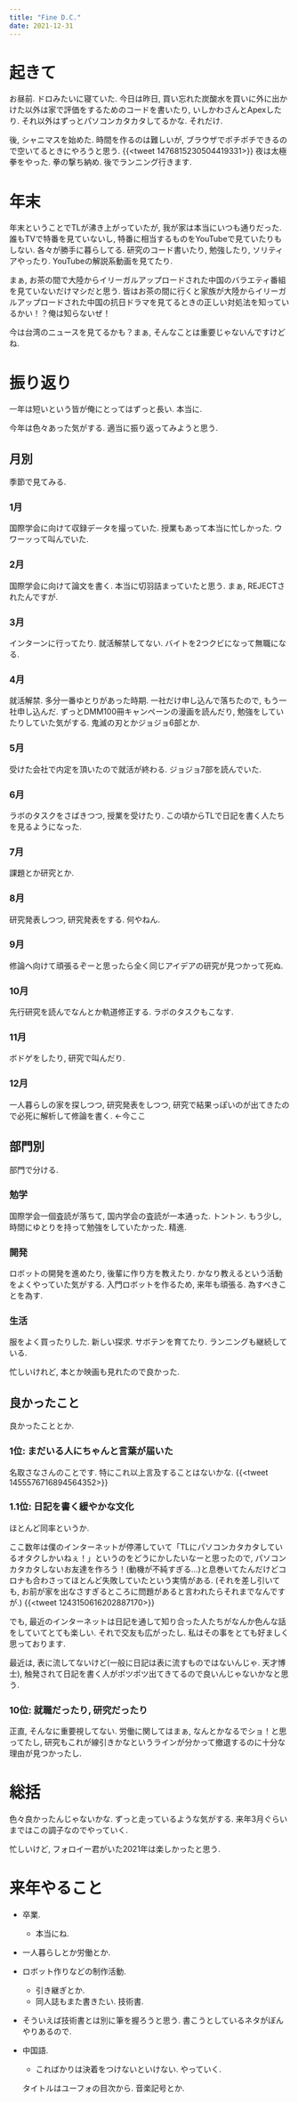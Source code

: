 ```yaml
---
title: "Fine D.C."
date: 2021-12-31
---
```


# 起きて
お昼前. ドロみたいに寝ていた. 今日は昨日, 買い忘れた炭酸水を買いに外に出かけた以外は家で評価をするためのコードを書いたり, いしかわさんとApexしたり. それ以外はずっとパソコンカタカタしてるかな. それだけ.

後, シャニマスを始めた. 時間を作るのは難しいが, ブラウザでポチポチできるので空いてるときにやろうと思う.
{{<tweet 1476815230504419331>}}
夜は太極拳をやった. 拳の撃ち納め. 後でランニング行きます.

# 年末
年末ということでTLが沸き上がっていたが, 我が家は本当にいつも通りだった. 誰もTVで特番を見ていないし, 特番に相当するものをYouTubeで見ていたりもしない. 各々が勝手に暮らしてる. 研究のコード書いたり, 勉強したり, ソリティアやったり. YouTubeの解説系動画を見てたり.

まぁ, お茶の間で大陸からイリーガルアップロードされた中国のバラエティ番組を見ていないだけマシだと思う. 皆はお茶の間に行くと家族が大陸からイリーガルアップロードされた中国の抗日ドラマを見てるときの正しい対処法を知っているかい！？俺は知らないぜ！

今は台湾のニュースを見てるかも？まぁ, そんなことは重要じゃないんですけどね.

# 振り返り
一年は短いという皆が俺にとってはずっと長い. 本当に.

今年は色々あった気がする. 適当に振り返ってみようと思う.

## 月別
季節で見てみる.
### 1月
国際学会に向けて収録データを撮っていた. 授業もあって本当に忙しかった. ウワーッって叫んでいた.

### 2月
国際学会に向けて論文を書く. 本当に切羽詰まっていたと思う. まぁ, REJECTされたんですが.

### 3月
インターンに行ってたり. 就活解禁してない. バイトを2つクビになって無職になる.

### 4月
就活解禁. 多分一番ゆとりがあった時期. 一社だけ申し込んで落ちたので, もう一社申し込んだ. ずっとDMM100冊キャンペーンの漫画を読んだり, 勉強をしていたりしていた気がする.
鬼滅の刃とかジョジョ6部とか.
### 5月
受けた会社で内定を頂いたので就活が終わる. ジョジョ7部を読んでいた.

### 6月
ラボのタスクをさばきつつ, 授業を受けたり. この頃からTLで日記を書く人たちを見るようになった.

### 7月
課題とか研究とか.

### 8月
研究発表しつつ, 研究発表をする. 何やねん.

### 9月
修論へ向けて頑張るぞーと思ったら全く同じアイデアの研究が見つかって死ぬ.

### 10月
先行研究を読んでなんとか軌道修正する. ラボのタスクもこなす.

### 11月
ボドゲをしたり, 研究で叫んだり.

### 12月
一人暮らしの家を探しつつ, 研究発表をしつつ, 研究で結果っぽいのが出てきたので必死に解析して修論を書く. ←今ここ

## 部門別
部門で分ける.

### 勉学
国際学会一個査読が落ちて, 国内学会の査読が一本通った. トントン.
もう少し, 時間にゆとりを持って勉強をしていたかった. 精進.
### 開発
ロボットの開発を進めたり, 後輩に作り方を教えたり. かなり教えるという活動をよくやっていた気がする. 入門ロボットを作るため, 来年も頑張る. 為すべきことを為す.

### 生活
服をよく買ったりした. 新しい探求. サボテンを育てたり. ランニングも継続している.

忙しいけれど, 本とか映画も見れたので良かった.

## 良かったこと
良かったこととか.

### 1位: まだいる人にちゃんと言葉が届いた
名取さなさんのことです. 特にこれ以上言及することはないかな.
{{<tweet 1455576716894564352>}}

### 1.1位: 日記を書く緩やかな文化
ほとんど同率というか. 

ここ数年は僕のインターネットが停滞していて「TLにパソコンカタカタしているオタクしかいねぇ！」というのをどうにかしたいなーと思ったので, パソコンカタカタしないお友達を作ろう！(動機が不純すぎる...)と息巻いてたんだけどコロナも合わさってほとんど失敗していたという実情がある. (それを差し引いても, お前が家を出なさすぎるところに問題があると言われたらそれまでなんですが.)
{{<tweet 1243150616202887170>}}

でも, 最近のインターネットは日記を通して知り合った人たちがなんか色んな話をしていてとても楽しい. それで交友も広がったし. 私はその事をとても好ましく思っております.

最近は, 表に流してないけど(一般に日記は表に流すものではないんじゃ. 天才博士), 触発されて日記を書く人がポツポツ出てきてるので良いんじゃないかなと思う.

### 10位: 就職だったり, 研究だったり
正直, そんなに重要視してない. 労働に関してはまぁ, なんとかなるでショ！と思ってたし, 研究もこれが線引きかなというラインが分かって撤退するのに十分な理由が見つかったし.

# 総括
色々良かったんじゃないかな. ずっと走っているような気がする. 来年3月ぐらいまではこの調子なのでやっていく.

忙しいけど, フォロイー君がいた2021年は楽しかったと思う.
# 来年やること

- 卒業.
  - 本当にね.
- 一人暮らしとか労働とか.
- ロボット作りなどの制作活動.
  - 引き継ぎとか.
  - 同人誌もまた書きたい. 技術書.
- そういえば技術書とは別に筆を握ろうと思う. 書こうとしているネタがぼんやりあるので.
- 中国語.
  - こればかりは決着をつけないといけない. やっていく.

  
  タイトルはユーフォの目次から. 音楽記号とか.